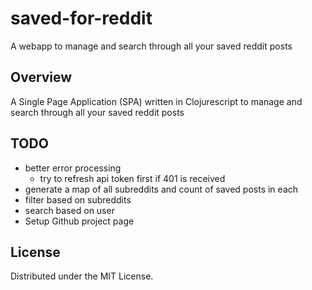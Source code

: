 # saved-for-reddit

A webapp  to manage and search through all your saved reddit posts

## Overview

A Single Page Application (SPA) written in Clojurescript to manage and search through all your saved reddit posts

## TODO

* better error processing
    * try to refresh api token first if 401 is received
* generate a map of all subreddits and count of saved posts in each
* filter based on subreddits
* search based on user
* Setup Github project page

## License

Distributed under the MIT License.
